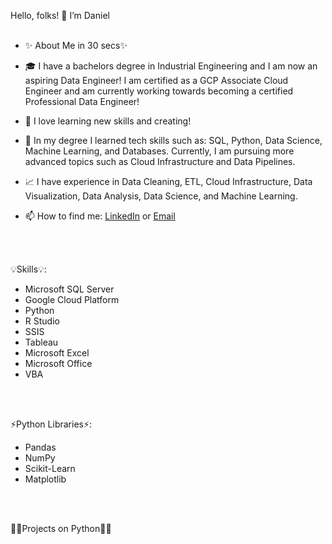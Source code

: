 Hello, folks! 👋 I’m Daniel
<br><br>
 

- ✨ About Me in 30 secs✨

- 🎓 I have a bachelors degree in Industrial Engineering and I am now an aspiring Data Engineer! I am certified as a GCP Associate Cloud Engineer and am currently working towards becoming a certified Professional Data Engineer!

- 👀 I love learning new skills and creating!

- 🌱 In my degree I learned tech skills such as: SQL, Python, Data Science, Machine Learning, and Databases. Currently, I am pursuing more advanced topics such as Cloud Infrastructure and Data Pipelines. 

- 📈 I have experience in Data Cleaning, ETL, Cloud Infrastructure, Data Visualization, Data Analysis, Data Science, and Machine Learning. 

- 📫 How to find me: [LinkedIn](https://www.linkedin.com/in/daniel-alfonso-57738a1a1/) or [Email](mailto:daniel.f.alfonso@gmail.com)

<br><br>


 

💡Skills💡:

- Microsoft SQL Server
- Google Cloud Platform
- Python
- R Studio
- SSIS
- Tableau
- Microsoft Excel
- Microsoft Office
- VBA

<br><br>



⚡Python Libraries⚡:
- Pandas
- NumPy
- Scikit-Learn
- Matplotlib


<br><br>
 

👩‍💻Projects on Python👩‍💻
<!--

Cleaning Data in SQL: Click HERE

Danny's Diner: Click HERE

Pizza Runner: Click HERE

Aibnb_NYC: Click HERE

Space Missions: Click HERE

Game of Thrones: Click HERE

BellaBeat: Click HERE

COVID Project: Click HERE

Halloween Candy Analysis: Click HERE

-->
